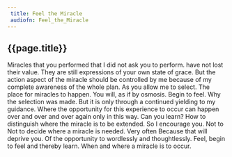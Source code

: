 ```yaml
---
 title: Feel the Miracle
 audiofn: Feel_the_Miracle
---
```


## {{page.title}}

Miracles that you performed that I did not ask you to perform. have not
lost their value. They are still expressions of your own state of grace.
But the action aspect of the miracle should be controlled by me because
of my complete awareness of the whole plan. As you allow me to select.
The place for miracles to happen. You will, as if by osmosis. Begin to
feel. Why the selection was made. But it is only through a continued
yielding to my guidance. Where the opportunity for this experience to
occur can happen over and over and over again only in this way. Can you
learn? How to distinguish where the miracle is to be extended. So I
encourage you. Not to Not to decide where a miracle is needed. Very
often Because that will deprive you. Of the opportunity to wordlessly
and thoughtlessly. Feel, begin to feel and thereby learn. When and where
a miracle is to occur.

